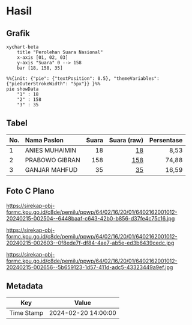 # Hasil

## Grafik

```mermaid
xychart-beta
    title "Perolehan Suara Nasional"
    x-axis [01, 02, 03]
    y-axis "Suara" 0 --> 158
    bar [18, 158, 35]
```

```mermaid
%%{init: {"pie": {"textPosition": 0.5}, "themeVariables": {"pieOuterStrokeWidth": "5px"}} }%%
pie showData
    "1" : 18
    "2" : 158
    "3" : 35
```

## Tabel

| No. | Nama Paslon    | Suara | Suara (raw) | Persentase |
|:--- |:-------------- | -----:| -----------:| ----------:|
| 1   | ANIES MUHAIMIN | 18    | [18][p-1]   | 8,53       |
| 2   | PRABOWO GIBRAN | 158   | [158][p-2]  | 74,88      |
| 3   | GANJAR MAHFUD  | 35    | [35][p-3]   | 16,59      |


[p-1]: https://github.com/gigit-pemilu/pemilu-2024/blob/main/pilpres/hitung-suara/sub/64-kalimantan-timur/sub/02-kutai-kartanegara/sub/16-tenggarong-seberang/sub/2001-manunggal-jaya/sub/012-tps/sub/paslon-1.txt
[p-2]: https://github.com/gigit-pemilu/pemilu-2024/blob/main/pilpres/hitung-suara/sub/64-kalimantan-timur/sub/02-kutai-kartanegara/sub/16-tenggarong-seberang/sub/2001-manunggal-jaya/sub/012-tps/sub/paslon-2.txt
[p-3]: https://github.com/gigit-pemilu/pemilu-2024/blob/main/pilpres/hitung-suara/sub/64-kalimantan-timur/sub/02-kutai-kartanegara/sub/16-tenggarong-seberang/sub/2001-manunggal-jaya/sub/012-tps/sub/paslon-3.txt

## Foto C Plano

https://sirekap-obj-formc.kpu.go.id/c8de/pemilu/ppwp/64/02/16/20/01/6402162001012-20240215-002504--6448baaf-c643-42b0-b856-d37fe4c75c16.jpg

https://sirekap-obj-formc.kpu.go.id/c8de/pemilu/ppwp/64/02/16/20/01/6402162001012-20240215-002603--0f8ede7f-df84-4ae7-ab5e-ed3b6439cedc.jpg

https://sirekap-obj-formc.kpu.go.id/c8de/pemilu/ppwp/64/02/16/20/01/6402162001012-20240215-002656--5b659123-1d57-411d-adc5-43323449a9ef.jpg


## Metadata

| Key        | Value               |
| ---------- | ------------------- |
| Time Stamp | 2024-02-20 14:00:00 |



